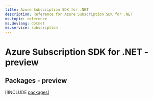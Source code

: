 ```yaml
---
title: Azure Subscription SDK for .NET
description: Reference for Azure Subscription SDK for .NET
ms.topic: reference
ms.devlang: dotnet
ms.service: subscription
---
```

# Azure Subscription SDK for .NET - preview
## Packages - preview
[!INCLUDE [packages](subscription-index.md)]

